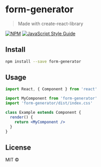 # form-generator

> Made with create-react-library

[![NPM](https://img.shields.io/npm/v/form-generator.svg)](https://www.npmjs.com/package/form-generator) [![JavaScript Style Guide](https://img.shields.io/badge/code_style-standard-brightgreen.svg)](https://standardjs.com)

## Install

```bash
npm install --save form-generator
```

## Usage

```jsx
import React, { Component } from 'react'

import MyComponent from 'form-generator'
import 'form-generator/dist/index.css'

class Example extends Component {
  render() {
    return <MyComponent />
  }
}
```

## License

MIT © [](https://github.com/)
